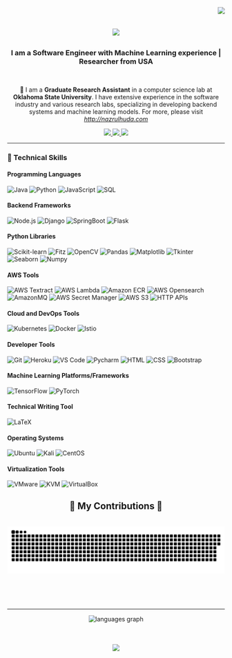 <img align="right" src="https://visitor-badge.laobi.icu/badge?page_id=nazrulhuda.nazrulhuda" />

<h1 align="center">
    <img src="https://readme-typing-svg.herokuapp.com/?font=Righteous&size=35&center=true&vCenter=true&width=500&height=70&duration=4000&lines=Hi+There!+👋;+I'm+Nazrul+Huda+Shanto!;" />
</h1>

<h3 align="center">I am a Software Engineer with Machine Learning experience | Researcher from USA</h3>

<br/>

<div align="center">
 
 🔭 I am a **Graduate Research Assistant** in a computer science lab at **Oklahoma State University**. I have extensive experience in the software industry and various research labs, specializing in developing backend systems and machine learning models. For more, please visit *http://nazrulhuda.com*

 </div>
 
<div align="center"> 
  <a href="mailto:mshanto@okstate.edu">
    <img src="https://img.shields.io/badge/Gmail-333333?style=for-the-badge&logo=gmail&logoColor=red" />
  </a>
  <a href="https://www.linkedin.com/in/nazrulhudashanto/" target="_blank">
    <img src="https://img.shields.io/badge/LinkedIn-0077B5?style=for-the-badge&logo=linkedin&logoColor=white" target="_blank" />
  </a>
  <a href="https://nazrulhuda.github.io/portfolio/" target="_blank">
     <img src="https://img.shields.io/badge/Portfolio-FF5722?style=for-the-badge&logo=todoist&logoColor=white" target="_blank" /> <!-- sqlite, safari, google-chrome are other good icon options -->
  </a>
</div>

 <hr/>
 

### 🔧 Technical Skills

#### Programming Languages
![Java](https://img.shields.io/badge/Java-ED8B00?style=for-the-badge&logo=java&logoColor=white)
![Python](https://img.shields.io/badge/Python-3776AB?style=for-the-badge&logo=python&logoColor=white)
![JavaScript](https://img.shields.io/badge/JavaScript-F7DF1E?style=for-the-badge&logo=javascript&logoColor=black)
![SQL](https://img.shields.io/badge/SQL-003B57?style=for-the-badge&logo=postgresql&logoColor=white)

#### Backend Frameworks
![Node.js](https://img.shields.io/badge/Node.js-339933?style=for-the-badge&logo=nodedotjs&logoColor=white)
![Django](https://img.shields.io/badge/Django-092E20?style=for-the-badge&logo=django&logoColor=white)
![SpringBoot](https://img.shields.io/badge/SpringBoot-6DB33F?style=for-the-badge&logo=spring&logoColor=white)
![Flask](https://img.shields.io/badge/Flask-000000?style=for-the-badge&logo=flask&logoColor=white)


#### Python Libraries
![Scikit-learn](https://img.shields.io/badge/Scikit--learn-F7931E?style=for-the-badge&logo=scikit-learn&logoColor=white)
![Fitz](https://img.shields.io/badge/Fitz-FF0000?style=for-the-badge&logo=fitz&logoColor=white)
![OpenCV](https://img.shields.io/badge/OpenCV-5C3EE8?style=for-the-badge&logo=opencv&logoColor=white)
![Pandas](https://img.shields.io/badge/Pandas-150458?style=for-the-badge&logo=pandas&logoColor=white)
![Matplotlib](https://img.shields.io/badge/Matplotlib-0C4B33?style=for-the-badge&logo=matplotlib&logoColor=white)
![Tkinter](https://img.shields.io/badge/Tkinter-464646?style=for-the-badge&logo=tkinter&logoColor=white)
![Seaborn](https://img.shields.io/badge/Seaborn-4BC51D?style=for-the-badge&logo=seaborn&logoColor=white)
![Numpy](https://img.shields.io/badge/Numpy-013243?style=for-the-badge&logo=numpy&logoColor=white)

#### AWS Tools
![AWS Textract](https://img.shields.io/badge/AWS_Textract-FF9900?style=for-the-badge&logo=amazon-aws&logoColor=white)
![AWS Lambda](https://img.shields.io/badge/AWS_Lambda-FF9900?style=for-the-badge&logo=amazon-aws&logoColor=white)
![Amazon ECR](https://img.shields.io/badge/Amazon_ECR-FF9900?style=for-the-badge&logo=amazon-aws&logoColor=white)
![AWS Opensearch](https://img.shields.io/badge/AWS_Opensearch-FF9900?style=for-the-badge&logo=amazon-aws&logoColor=white)
![AmazonMQ](https://img.shields.io/badge/AmazonMQ-FF9900?style=for-the-badge&logo=amazon-aws&logoColor=white)
![AWS Secret Manager](https://img.shields.io/badge/AWS_Secret_Manager-FF9900?style=for-the-badge&logo=amazon-aws&logoColor=white)
![AWS S3](https://img.shields.io/badge/AWS_S3-569A31?style=for-the-badge&logo=amazon-s3&logoColor=white)
![HTTP APIs](https://img.shields.io/badge/HTTP_APIs-FF9900?style=for-the-badge&logo=amazon-aws&logoColor=white)

#### Cloud and DevOps Tools
![Kubernetes](https://img.shields.io/badge/Kubernetes-326CE5?style=for-the-badge&logo=kubernetes&logoColor=white)
![Docker](https://img.shields.io/badge/Docker-2496ED?style=for-the-badge&logo=docker&logoColor=white)
![Istio](https://img.shields.io/badge/Istio-466BB0?style=for-the-badge&logo=istio&logoColor=white)

#### Developer Tools
![Git](https://img.shields.io/badge/Git-F05032?style=for-the-badge&logo=git&logoColor=white)
![Heroku](https://img.shields.io/badge/Heroku-430098?style=for-the-badge&logo=heroku&logoColor=white)
![VS Code](https://img.shields.io/badge/VS_Code-0078D4?style=for-the-badge&logo=visual-studio-code&logoColor=white)
![Pycharm](https://img.shields.io/badge/PyCharm-000000?style=for-the-badge&logo=pycharm&logoColor=white)
![HTML](https://img.shields.io/badge/HTML5-E34F26?style=for-the-badge&logo=html5&logoColor=white)
![CSS](https://img.shields.io/badge/CSS3-1572B6?style=for-the-badge&logo=css3&logoColor=white)
![Bootstrap](https://img.shields.io/badge/Bootstrap-563D7C?style=for-the-badge&logo=bootstrap&logoColor=white)

#### Machine Learning Platforms/Frameworks
![TensorFlow](https://img.shields.io/badge/TensorFlow-FF6F00?style=for-the-badge&logo=tensorflow&logoColor=white)
![PyTorch](https://img.shields.io/badge/PyTorch-EE4C2C?style=for-the-badge&logo=pytorch&logoColor=white)

#### Technical Writing Tool
![LaTeX](https://img.shields.io/badge/LaTeX-008080?style=for-the-badge&logo=latex&logoColor=white)

#### Operating Systems
![Ubuntu](https://img.shields.io/badge/Ubuntu-E95420?style=for-the-badge&logo=ubuntu&logoColor=white)
![Kali](https://img.shields.io/badge/Kali-268BFF?style=for-the-badge&logo=kalilinux&logoColor=white)
![CentOS](https://img.shields.io/badge/CentOS-262577?style=for-the-badge&logo=centos&logoColor=white)


#### Virtualization Tools
![VMware](https://img.shields.io/badge/VMware-607078?style=for-the-badge&logo=vmware&logoColor=white)
![KVM](https://img.shields.io/badge/KVM-000000?style=for-the-badge&logo=kvm&logoColor=white)
![VirtualBox](https://img.shields.io/badge/VirtualBox-183A61?style=for-the-badge&logo=virtualbox&logoColor=white)

<div align="center">
  <h2>🐍 My Contributions 🐍</h2>
  <br>
  <img alt="snake eating my contributions" src="https://raw.githubusercontent.com/nazrulhuda/nazrulhuda/output/github-contribution-grid-snake.svg" />
  
  <br/><br/><br/>
</div>

<hr/>







<div align="center">
  <img src="https://github-readme-stats.vercel.app/api/top-langs?username=nazrulhuda&locale=en&hide_title=false&layout=compact&card_width=320&langs_count=5&theme=dracula&hide_border=false" height="150" alt="languages graph"  />
</div>



<h1 align="center">
    <img src="https://readme-typing-svg.herokuapp.com/?font=Righteous&size=35&center=true&vCenter=true&width=500&height=70&duration=4000&lines=Thank+You!+👋;+Please+feel+free+to+contact!;" />
</h1>




